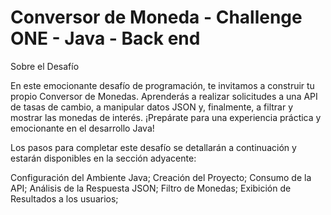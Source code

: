 # Conversor de Moneda - Challenge ONE - Java - Back end

Sobre el Desafío

En este emocionante desafío de programación, te invitamos a construir 
tu propio Conversor de Monedas. Aprenderás a realizar solicitudes a 
una API de tasas de cambio, a manipular datos JSON y, 
finalmente, a filtrar y mostrar las monedas de interés. 
¡Prepárate para una experiencia práctica y emocionante en el desarrollo Java!

Los pasos para completar este desafío se detallarán a continuación y 
estarán disponibles en la sección adyacente:

Configuración del Ambiente Java;
Creación del Proyecto;
Consumo de la API;
Análisis de la Respuesta JSON;
Filtro de Monedas;
Exibición de Resultados a los usuarios;